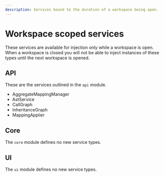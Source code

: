 ```yaml
---
description: Services bound to the duration of a workspace being open.
---
```


# Workspace scoped services

These services are available for injection only while a workspace is open. When a workspace is closed you will not be able to inject instances of these types until the next workspace is opened.

## API

These are the services outlined in the `api` module.&#x20;

* AggregateMappingManager
* AstService
* CallGraph
* InheritanceGraph
* MappingApplier

## Core

The `core` module defines no new service types.

## UI

The `ui` module defines no new service types.

